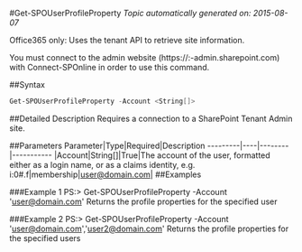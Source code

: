 #Get-SPOUserProfileProperty
*Topic automatically generated on: 2015-08-07*

Office365 only: Uses the tenant API to retrieve site information.

You must connect to the admin website (https://:<tenant>-admin.sharepoint.com) with Connect-SPOnline in order to use this command. 

##Syntax
```powershell
Get-SPOUserProfileProperty -Account <String[]>
```


##Detailed Description
Requires a connection to a SharePoint Tenant Admin site.

##Parameters
Parameter|Type|Required|Description
---------|----|--------|-----------
|Account|String[]|True|The account of the user, formatted either as a login name, or as a claims identity, e.g. i:0#.f|membership|user@domain.com|
##Examples

###Example 1
    PS:> Get-SPOUserProfileProperty -Account 'user@domain.com'
Returns the profile properties for the specified user

###Example 2
    PS:> Get-SPOUserProfileProperty -Account 'user@domain.com','user2@domain.com'
Returns the profile properties for the specified users
<!-- Ref: 4964102BEE6AF6DDB039E96F1C846BC8 -->